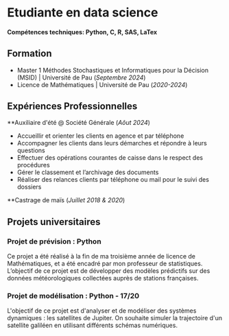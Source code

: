 # Etudiante en data science

#### Compétences techniques: Python, C, R, SAS, LaTex

## Formation
- Master 1 Méthodes Stochastiques et Informatiques pour la Décision (MSID) | Université de Pau (_Septembre 2024_)
- Licence de Mathématiques | Université de Pau (_2020-2024_)

## Expériences Professionnelles
**Auxiliaire d'été @ Société Générale (_Aôut 2024_)
- Accueillir et orienter les clients en agence et par téléphone
-	Accompagner les clients dans leurs démarches et répondre à leurs questions
-	Effectuer des opérations courantes de caisse dans le respect des procédures
-	Gérer le classement et l’archivage des documents
-	Réaliser des relances clients par téléphone ou mail pour le suivi des dossiers

**Castrage de maïs (_Juillet 2018 & 2020_)

## Projets universitaires
### Projet de prévision : Python
Ce projet a été réalisé à la fin de ma troisième année de licence de Mathématiques, et a été encadré par mon professeur de statistiques. L’objectif de ce projet est de développer des modèles prédictifs sur des données météorologiques collectées auprès de stations françaises.

### Projet de modélisation : Python - 17/20
L'objectif de ce projet est d'analyser et de modéliser des systèmes dynamiques : les satellites de Jupiter. On souhaite simuler la trajectoire d'un satellite galiléen en utilisant différents schémas numériques.

